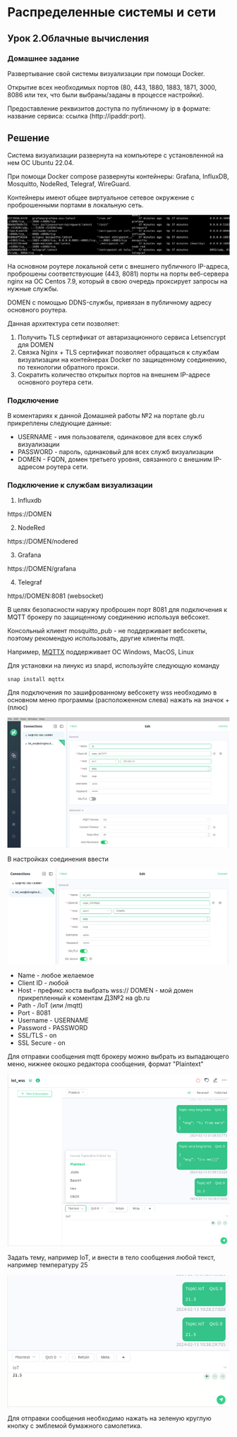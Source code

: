 # Распределенные системы и сети

## Урок 2.Облачные вычисления

### Домашнее задание

Развертывание свой системы визуализации при помощи Docker.

Открытие всех необходимых портов (80, 443, 1880, 1883, 1871, 3000, 8086 или тех, что были выбраны/заданы в процессе настройки).

Предоставление реквизитов доступа по публичному ip в формате: название сервиса: ссылка (http://ipaddr:port).

## Решение

Система визуализации развернута на компьютере с установленной на нем ОС Ubuntu 22.04.

При помощи Docker compose развернуты контейнеры: Grafana, InfluxDB, Mosquitto, NodeRed, Telegraf, WireGuard.

Контейнеры имеют общее виртуальное сетевое окружение с проброшенными портами в локальную сеть.

<img src=pics/00.png>

На основном роутере локальной сети с внешнего публичного IP-адреса, проброшены соответствующие (443, 8081) порты на порты веб-сервера nginx на ОС Centos 7.9, который в свою очередь проксирует запросы на нужные службы.

DOMEN с помощью DDNS-службы, привязан в публичному адресу основного роутера.

Данная архитектура сети позволяет:

1. Получить TLS сертификат от автаризационного сервиса Letsencrypt для DOMEN
2. Связка Nginx + TLS сертификат позволяет обращаться к службам визуализации на контейнерах Docker по защищенному соединению, по технологии обратного прокси.
3. Сократить количество открытых портов на внешнем IP-адресе основного роутера сети.

### Подключение

В коментариях к данной Домашней работы №2 на портале gb.ru прикреплены следующие данные:

- USERNAME - имя пользователя, одинаковое для всех служб визуализации
- PASSWORD - пароль, одинаковый для всех служб визуализации
- DOMEN - FQDN, домен третьего уровня, связанного с внешним IP-адресом роутера сети.

### Подключение к службам визуализации

1. Influxdb

https://DOMEN

2. NodeRed

https://DOMEN/nodered

3. Grafana

https://DOMEN/grafana

4. Telegraf

https//DOMEN:8081 (websocket)

В целях безопасности наружу проброшен порт 8081 для подключения к MQTT брокеру по защищенному соединению используя вебсокет.

Консольный клиент mosquitto_pub - не поддерживает вебсокеты, поэтому рекомендую использовать, другие клиенты mqtt.

Например, [MQTTX](https://mqttx.app/) поддерживает ОС Windows, MacOS, Linux

Для установки на линукс из snapd, используйте следующую команду

```
snap install mqttx
```

Для подключения по зашифрованному вебсокету wss необходимо в основном меню программы (расположенном слева) нажать на значок + (плюс)

<img src=pics/01.png>

В настройках соединения ввести

<img src=pics/02.png>

- Name - любое желаемое
- Client ID - любой
- Host - префикс хоста выбрать wss:// DOMEN - мой домен прикрепленный к коментам ДЗ№2 на gb.ru
- Path - /IoT (или /mqtt)
- Port - 8081
- Username - USERNAME
- Password - PASSWORD
- SSL/TLS - on
- SSL Secure - on

Для отправки сообщения mqtt брокеру можно выбрать из выпадающего меню, нижнее окошко редактора сообщения, формат "Plaintext"

<img src=pics/03.png>

Задать тему, например IoT, и внести в тело сообщения любой текст, например температуру 25

<img src=pics/04.png>

Для отправки сообщения необходимо нажать на зеленую круглую кнопку с эмблемой бумажного самолетика.

